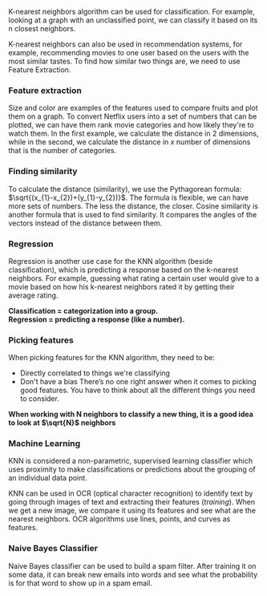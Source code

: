K-nearest neighbors algorithm can be used for classification. For example, looking at a graph with an unclassified point, we can classify it based on its n closest neighbors. 

K-nearest neighbors can also be used in recommendation systems, for example, recommending movies to one user based on the users with the most similar tastes. To find how similar two things are, we need to use Feature Extraction. 

### Feature extraction
Size and color are examples of the features used to compare fruits and plot them on a graph. To convert Netflix users into a set of numbers that can be plotted, we can have them rank movie categories and how likely they're to watch them. In the first example, we calculate the distance in 2 dimensions, while in the second, we calculate the distance in *x* number of dimensions that is the number of categories. 

### Finding similarity
To calculate the distance (similarity), we use the Pythagorean formula: $\sqrt{(x_{1}-x_{2})+(y_{1}-y_{2})}$. The formula is flexible, we can have more sets of numbers. The less the distance, the closer. Cosine similarity is another formula that is used to find similarity. It compares the angles of the vectors instead of the distance between them.

### Regression
Regression is another use case for the KNN algorithm (beside classification), which is predicting a response based on the k-nearest neighbors. For example, guessing what rating a certain user would give to a movie based on how his k-nearest neighbors rated it by getting their average rating. 

**Classification = categorization into a group.  
Regression = predicting a response (like a number).**


### Picking features
When picking features for the KNN algorithm, they need to be:
* Directly correlated to things we're classifying
* Don't have a bias
There’s no one right answer when it comes to picking good features. You have to think about all the different things you need to consider. 


**When working with N neighbors to classify a new thing, it is a good idea to look at $\sqrt{N}$ neighbors**

### Machine Learning
KNN is considered a non-parametric, supervised learning classifier which uses proximity to make classifications or predictions about the grouping of an individual data point.

KNN can be used in OCR (optical character recognition) to identify text by going through images of text and extracting their features (*training*). When we get a new image, we compare it using its features and see what are the nearest neighbors. OCR algorithms use lines, points, and curves as features. 

### Naive Bayes Classifier
Naive Bayes classifier can be used to build a spam filter. After training it on some data, it can break new emails into words and see what the probability is for that word to show up in a spam email. 

